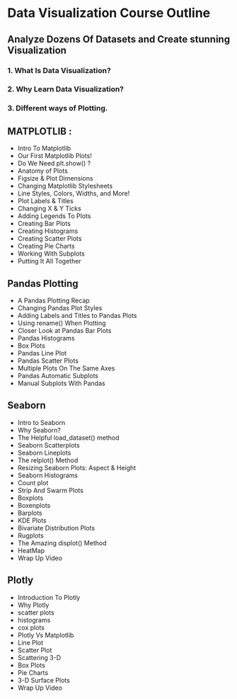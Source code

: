 # Data Visualization Course Outline

## **Analyze Dozens Of Datasets and Create stunning Visualization**

### 1. What Is Data Visualization?

### 2. Why Learn Data Visualization?

### 3. Different ways of Plotting.


## MATPLOTLIB :
* Intro To Matplotlib
* Our First Matplotlib Plots!
* Do We Need plt.show() ?
* Anatomy of Plots
* Figsize & Plot Dimensions
* Changing Matplotlib Stylesheets
* Line Styles, Colors, Widths, and More!
* Plot Labels & Titles
* Changing X & Y Ticks
* Adding Legends To Plots
* Creating Bar Plots
* Creating Histograms
* Creating Scatter Plots
* Creating Pie Charts
* Working With Subplots
* Putting It All Together

## Pandas Plotting 
* A Pandas Plotting Recap
* Changing Pandas Plot Styles
* Adding Labels and Titles to Pandas Plots
* Using rename() When Plotting
* Closer Look at Pandas Bar Plots
* Pandas Histograms
* Box Plots
* Pandas Line Plot
* Pandas Scatter Plots
* Multiple Plots On The Same Axes
* Pandas Automatic Subplots
* Manual Subplots With Pandas

## Seaborn 
* Intro to Seaborn
* Why Seaborn?
* The Helpful load_dataset() method
* Seaborn Scatterplots
* Seaborn Lineplots
* The relplot() Method
* Resizing Seaborn Plots: Aspect & Height
* Seaborn Histograms
* Count plot
* Strip And Swarm Plots
* Boxplots
* Boxenplots
* Barplots
* KDE Plots
* Bivariate Distribution Plots
* Rugplots
* The Amazing displot() Method
* HeatMap
* Wrap Up Video

## Plotly
* Introduction To Plotly
* Why Plotly
* scatter plots
* histograms
* cox plots
* Plotly Vs Matplotlib
* Line Plot
* Scatter Plot 
* Scattering 3-D
* Box Plots
* Pie Charts
* 3-D Surface Plots
* Wrap Up Video 







